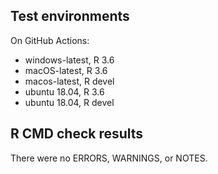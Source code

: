## Test environments

On GitHub Actions:

- windows-latest, R 3.6
- macOS-latest, R 3.6
- macos-latest, R devel
- ubuntu 18.04, R 3.6
- ubuntu 18.04, R devel

## R CMD check results

There were no ERRORS, WARNINGS, or NOTES.

